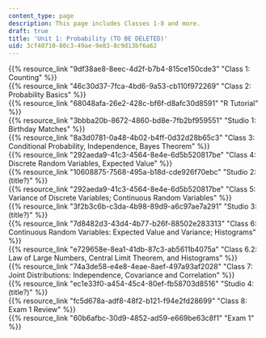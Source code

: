 ```yaml
---
content_type: page
description: This page includes Classes 1-8 and more.
draft: true
title: 'Unit 1: Probability (TO BE DELETED)'
uid: 3cf40710-80c3-49ae-9e83-8c9d13bf6a62
---
```

{{% resource_link "9df38ae8-8eec-4d2f-b7b4-815ce150cde3" "Class 1: Counting" %}}   
{{% resource_link "46c30d37-7fca-4bd6-9a53-cb110f972269" "Class 2: Probability Basics" %}}   
{{% resource_link "68048afa-26e2-428c-bf6f-d8afc30d8591" "R Tutorial" %}}   
{{% resource_link "3bbba20b-8672-4860-bd8e-7fb2bf959551" "Studio 1: Birthday Matches" %}}   
{{% resource_link "8a3d0781-0a48-4b02-b4ff-0d32d28b65c3" "Class 3: Conditional Probability, Independence, Bayes Theorem" %}}   
{{% resource_link "292aeda9-41c3-4564-8e4e-6d5b520817be" "Class 4: Discrete Random Variables, Expected Value" %}}   
{{% resource_link "10608875-7568-495a-b18d-cde926f70ebc" "Studio 2: (title?)" %}}   
{{% resource_link "292aeda9-41c3-4564-8e4e-6d5b520817be" "Class 5: Variance of Discrete Variables; Continuous Random Variables" %}}   
{{% resource_link "3f2b3c6b-c3da-4b98-89d9-a6c97ae7a291" "Studio 3: (title?)" %}}   
{{% resource_link "7d8482d3-43d4-4b77-b26f-88502e283313" "Class 6: Continuous Random Variables: Expected Value and Variance; Histograms" %}}   
{{% resource_link "e729658e-8ea1-41db-87c3-ab5611b4075a" "Class 6.2: Law of Large Numbers, Central Limit Theorem, and Histograms" %}}  
{{% resource_link "74a3de58-e4e8-4eae-8aef-497a93af2028" "Class 7: Joint Distributions: Independence, Covariance and Correlation" %}}   
{{% resource_link "ec1e33f0-a454-45c4-80ef-fb58703d8516" "Studio 4: (title?)" %}}   
{{% resource_link "fc5d678a-adf8-48f2-b121-f94e2fd28699" "Class 8: Exam 1 Review" %}}   
{{% resource_link "60b6afbc-30d9-4852-ad59-e669be63c8f1" "Exam 1" %}}